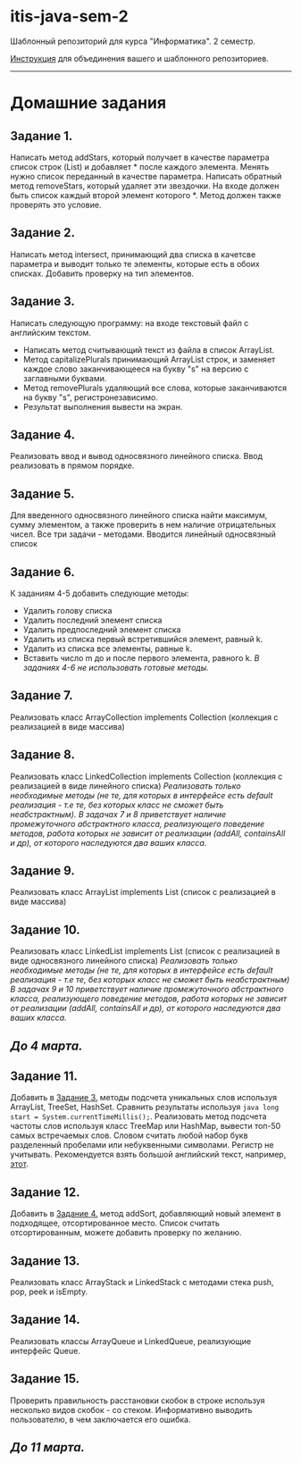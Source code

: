 # itis-java-sem-2
Шаблонный репозиторий для курса "Информатика". 2 семестр.

[Инструкция](../master/git-tutorial.md#дополнение) для объединения вашего и шаблонного репозиториев.

* * *

# Домашние задания
## Задание 1. 
Написать метод addStars, который получает в качестве параметра список строк (List<String>) и добавляет \* после каждого элемента. Менять нужно список переданный в качестве параметра. 
Написать обратный метод removeStars, который удаляет эти звездочки. На входе должен быть список каждый второй элемент которого \*. Метод должен также проверять это условие.

## Задание 2. 
Написать метод intersect, принимающий два списка в качетсве параметра и выводит только те элементы, которые есть в обоих списках. Добавить проверку на тип элементов.
  
## Задание 3. 
Написать следующую программу: на входе текстовый файл с английским текстом. 
+ Написать метод считывающий текст из файла в список ArrayList.
+ Метод capitalizePlurals принимающий ArrayList строк, и заменяет каждое слово заканчивающееся на букву "s" на версию с заглавными буквами. 
+ Метод removePlurals удаляющий все слова, которые заканчиваются на букву "s", регистронезависимо.
+ Результат выполнения вывести на экран.

## Задание 4. 
Реализовать ввод и вывод односвязного линейного списка. Ввод реализовать в прямом порядке. 

## Задание 5. 
Для введенного односвязного линейного списка найти максимум, сумму элементом, а также проверить в нем наличие отрицательных чисел. Все три задачи - методами.
Вводится линейный односвязный список
  
## Задание 6. 
К заданиям 4-5 добавить следующие методы:
+ Удалить голову списка
+ Удалить последний элемент списка
+ Удалить предпоследний элемент списка
+ Удалить из списка первый встретившийся элемент, равный k.
+ Удалить из списка все элементы, равные k.
+ Вставить число m до и после первого элемента, равного k.
*В заданиях 4-6 не использовать готовые методы.*

## Задание 7. 
Реализовать класс ArrayCollection<T> implements Collection<T> (коллекция с реализацией в виде массива)

## Задание 8. 
Реализовать класс LinkedCollection<T> implements Collection<T> (коллекция с реализацией в виде линейного списка)
*Реализовать только необходимые методы (не те, для которых в интерфейсе есть default реализация - т.е те, без которых класс не сможет быть неабстрактным).
В задачах 7 и 8 приветствует наличие промежуточного абстрактного класса, реализующего поведение методов, работа которых не зависит от реализации (addAll, containsAll и др), от которого наследуются два ваших класса.*

## Задание 9. 
Реализовать класс ArrayList<T> implements List<T> (список с реализацией в виде массива)

## Задание 10. 
Реализовать класс LinkedList<T> implements List<T> (список с реализацией в виде односвязного линейного списка)
*Реализовать только необходимые методы (не те, для которых в интерфейсе есть default реализация - т.е те, без которых класс не сможет быть неабстрактным)
В задачах 9 и 10 приветствует наличие промежуточного абстрактного класса, реализующего поведение методов, работа которых не зависит от реализации (addAll, containsAll и др), от которого наследуются два ваших класса.*

*До 4 марта.*
---

## Задание 11.
Добавить в [Задание 3.](#задание-3) методы подсчета уникальных слов используя ArrayList, TreeSet, HashSet. Сравнить результаты используя ```java long start = System.currentTimeMillis();```.
Реализовать метод подсчета частоты слов используя класс TreeMap или HashMap, вывести топ-50 самых встречаемых слов.
Словом считать любой набор букв разделенный пробелами или небуквенными символами. Регистр не учитывать.
Рекомендуется взять большой английский текст, например, [этот](../master/JavaLessonsProject/mobydick.txt).

## Задание 12. 
Добавить в [Задание 4.](#задание-4) метод addSort, добавляющий новый элемент в подходящее, отсортированное место. Список считать отсортированным, можете добавить проверку по желанию.

## Задание 13. 
Реализовать класс ArrayStack<T> и LinkedStack<T> с методами стека push, pop, peek и isEmpty.

## Задание 14.
Реализовать классы ArrayQueue<T> и LinkedQueue<T>, реализующие интерфейс Queue<T>.

## Задание 15.
Проверить правильность расстановки скобок в строке используя несколько видов скобок - со стеком. Информативно выводить пользователю, в чем заключается его ошибка.

*До 11 марта.*
---